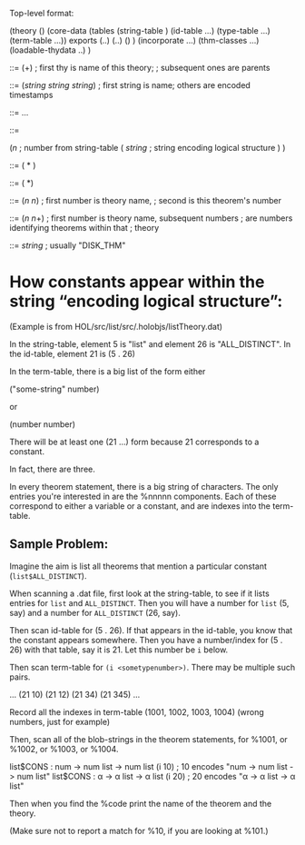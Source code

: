 Top-level format:

(theory
  (<ancestor-data>)
  (core-data
    (tables
       (string-table <list-of-strings>)
       (id-table ...)
       (type-table ...)
       (term-table ...))
    exports
    (..)
    (..)
    (<theorems>)
  )
  (incorporate ...)
  (thm-classes ...)
  (loadable-thydata ..)
)


<ancestor-data> ::= (<thy>+)  ; first thy is name of this theory;
                              ; subsequent ones are parents

<thy> ::= ($string$ $string$ $string$) ; first string is name; others are encoded timestamps

<theorems> ::= <thm> <thm> <thm> ...

<thm> ::=

  ($n$ ; number from string-table
    <dependency-info>
    (
     $string$  ; string encoding logical structure
    )
  )


<dependency-info> ::=
  (
   <thm-deps>
   <tag>*
  )

<thm-deps> ::=
  (<selfid> <other-dep>*)

<selfid> ::= ($n$ $n$)  ; first number is theory name,
                        ; second is this theorem's number

<other-dep> ::= ($n$ $n$+)  ; first number is theory name, subsequent numbers
                            ; are numbers identifying theorems within that
                            ; theory

<tag> ::= $string$  ; usually "DISK_THM"

# How constants appear within the string “encoding logical structure”:

(Example is from HOL/src/list/src/.holobjs/listTheory.dat)

In the string-table, element 5 is "list" and element 26 is "ALL_DISTINCT".
In the id-table, element 21 is (5 . 26)

In the term-table, there is a big list of the form
either

   ("some-string" number)

or

   (number number)

There will be at least one (21 ...) form because 21 corresponds to a constant.

In fact, there are three.

In every theorem statement, there is a big string of characters.  The only entries you're interested in are the %nnnnn components.  Each of these correspond to either a variable or a constant, and are indexes into the term-table.

## Sample Problem:

Imagine the aim is list all theorems that mention a particular constant (`list$ALL_DISTINCT`).

When scanning a .dat file, first look at the string-table, to see if it lists entries for `list` and `ALL_DISTINCT`.  Then you will have a number for `list` (5, say) and a number for `ALL_DISTINCT` (26, say).

Then scan id-table for (5 . 26).  If that appears in the id-table, you know that the constant appears somewhere.  Then you have a number/index for (5 . 26) with that table, say it is 21. Let this number be `i` below.

Then scan term-table for `(i <sometypenumber>)`.  There may be multiple such pairs.

  ... (21 10) (21 12) (21 34) (21 345) ...

Record all the indexes in term-table  (1001, 1002, 1003, 1004)  (wrong numbers, just for example)

Then, scan all of the blob-strings in the theorem statements, for %1001, or %1002, or %1003, or %1004.

list$CONS : num -> num list -> num list   (i 10) ; 10 encodes "num -> num list -> num list"
list$CONS : α -> α list -> α list (i 20) ; 20 encodes "α -> α list -> α list"

Then when you find the %code print the name of the theorem and the theory.

(Make sure not to report a match for %10, if you are looking at %101.)
